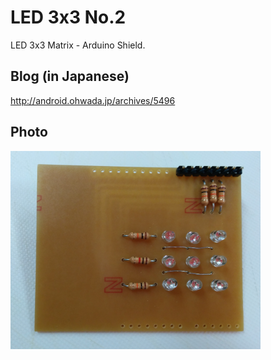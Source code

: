 LED 3x3 No.2
===============
LED 3x3 Matrix - Arduino Shield.

## Blog (in Japanese)
http://android.ohwada.jp/archives/5496

## Photo
<img src="https://raw.githubusercontent.com/ohwada/ArduinoShield/master/docs/led_3x3_2/pcb.png" width="400" />
